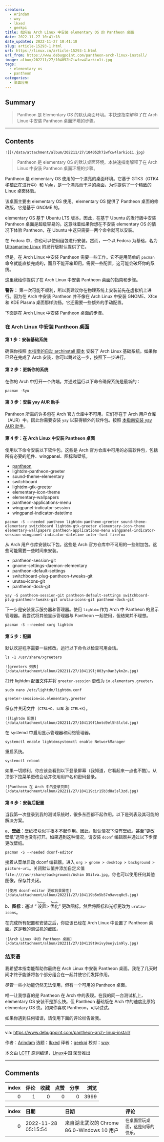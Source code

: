 ```yaml
---
creators:
  - Arindam
  - wxy
  - lkxed
  - geekpi
title: 如何在 Arch Linux 中安装 elementary OS 的 Pantheon 桌面
date: 2022-11-27 10:41:18
date_updated: 2022-11-27 10:41:18
slug: article-15293-1.html
url: https://linux.cn/article-15293-1.html
url_from: https://www.debugpoint.com/pantheon-arch-linux-install/
image: album/202211/27/104052h7iwfcw4larkio1i.jpg
tags:
  - elementary os
  - pantheon
categories:
  - 桌面应用
---
```


## Summary

> Pantheon 是 Elementary OS 的默认桌面环境。本快速指南解释了在 Arch Linux 中安装 Pantheon 桌面环境的步骤。

***

<!-- more -->

## Contents

`![](/data/attachment/album/202211/27/104052h7iwfcw4larkio1i.jpg)`

> 
> Pantheon 是 elementary OS 的默认桌面环境。本快速指南解释了在 Arch Linux 中安装 Pantheon 桌面环境的步骤。
> 
> 
> 

Pantheon 是 elementary OS 使用的一个漂亮的桌面环境。它基于 GTK3（GTK4 移植正在进行中）和 Vala，是一个漂亮而干净的桌面，为你提供了一个精致的 Linux 桌面体验。

该桌面主要由 elementary OS 使用。elementary OS 提供了 Pantheon 桌面的修改版，它是基于 GNOME 的。

elementary OS 基于 Ubuntu LTS 版本。因此，在基于 Ubuntu 的发行版中安装 Pantheon 桌面是超级容易的。这意味着如果你想在不安装 elementary OS 的情况下体验 Pantheon，在 Ubuntu 中这只需要一两个命令就可以安装。

在 Fedora 中，你也可以使用组包进行安装。然而，一个以 Fedora 为基础，名为 [Ultramarine Linux](https://www.debugpoint.com/ultramarine-linux-36/) 的发行版默认提供了它。

但是，在 Arch Linux 中安装 Pantheon 需要一些工作。它不是用简单的 `pacman` 命令就能直接完成的，而且不能开箱即用。需要一些配置，这可能会破坏你的系统。

这里我给你提供了在 Arch Linux 中安装 Pantheon 桌面的指南和步骤。

**警告：** 第一次可能不顺利，所以我建议你在物理系统上安装前先在虚拟机上进行。因为在 Arch 中安装 Pantheon 并不像在 Arch Linux 中安装 GNOME、Xfce 和 KDE Plasma 桌面那样流畅。它还需要一些额外的手动配置。

下面是在 Arch Linux 中安装 Pantheon 桌面的步骤。

### 在 Arch Linux 中安装 Pantheon 桌面

#### 第 1 步：安装基础系统

确保你按照 [本指南的自动 archinstall 脚本](https://www.debugpoint.com/archinstall-guide/) 安装了 Arch Linux 基础系统。如果你已经在完成了 Arch 安装，你可以跳过这一步，按照下一步进行。

#### 第 2 步：更新你的系统

在你的 Arch 中打开一个终端。并通过运行以下命令确保系统是最新的：

```shell
pacman -Syu
```

#### 第 3 步：安装 yay AUR 助手

Pantheon 所需的许多包在 Arch 官方仓库中不可用。它们存在于 Arch 用户仓库（AUR）中。因此你需要安装 `yay` 以获得额外的软件包。按照 [本指南安装 yay AUR 助手](https://www.debugpoint.com/install-yay-arch/)。

#### 第 4 步：在 Arch Linux 中安装 Pantheon 桌面

使用以下命令安装以下软件包。这些是 Arch 官方仓库中可用的必需软件包，包括所有必要的组件、wingpanel、图标和壁纸。

* [pantheon](https://wiki.archlinux.org/index.php/Pantheon)
* lightdm-pantheon-greeter
* sound-theme-elementary
* switchboard
* lightdm-gtk-greeter
* elementary-icon-theme
* elementary-wallpapers
* pantheon-applications-menu
* wingpanel-indicator-session
* wingpanel-indicator-datetime

```shell
pacman -S --needed pantheon lightdm-pantheon-greeter sound-theme-elementary switchboard lightdm-gtk-greeter elementary-icon-theme elementary-wallpapers pantheon-applications-menu wingpanel-indicator-session wingpanel-indicator-datetime inter-font firefox
```

从 Arch 用户仓库安装以下包。这些是 Arch 官方仓库中不可用的一些附加包。这些可能需要一些时间来安装。

* pantheon-session-git
* gnome-settings-daemon-elementary
* pantheon-default-settings
* switchboard-plug-pantheon-tweaks-git
* urutau-icons-git
* pantheon-dock-git

```shell
yay -S pantheon-session-git pantheon-default-settings switchboard-plug-pantheon-tweaks-git urutau-icons-git pantheon-dock-git
```

下一步是安装显示服务器和管理器。使用 `lightdm` 作为 Arch 中 Pantheon 的显示管理器。我尝试将其他显示管理器与 Pantheon 一起使用，但结果并不理想。

```shell
pacman -S --needed xorg lightdm
```

#### 第 5 步：配置

默认欢迎程序需要一些修改。运行以下命令以检查可用会话。

```shell
ls -1 /usr/share/xgreeters
```

`![greeters 列表](/data/attachment/album/202211/27/104119lj003yn0an3ykn2n.jpg)`

打开 lightdm 配置文件并将 `greeter-session` 更改为 `io.elementary.greeter`。

```shell
sudo nano /etc/lightdm/lightdm.conf
```

```shell
greeter-session=io.elementary.greeter
```

保存并关闭文件（`CTRL+O`、`回车` 和 `CTRL+X`）。

`![lightdm 配置](/data/attachment/album/202211/27/104119f1hmtd9el5h5lcld.jpg)`

在 systemd 中启用显示管理器和网络管理器。

```shell
systemctl enable lightdmsystemctl enable NetworkManager
```

重启系统。

```shell
systemctl reboot
```

如果一切顺利，你应该会看到以下登录屏幕（我知道，它看起来一点也不酷）。从顶部下拉菜单更改会话并使用用户名和密码登录。

`![Pantheon 在 Arch 中的登录页面](/data/attachment/album/202211/27/104119cir15b3d8a5sl3zd.jpg)`

#### 第 6 步：安装后配置

当我第一次登录到我的测试系统时，很多东西都不起作用。以下是列表及其可能的解决方案。

a、**壁纸**：壁纸模块似乎根本不起作用。因此，默认情况下没有壁纸。甚至“更改壁纸”选项也没有打开。如果遇到这种情况，请安装 `dconf` 编辑器并通过以下步骤更改壁纸。

```shell
pacman -S --needed dconf-editor
```

接着从菜单启动 dconf 编辑器。进入 `org > gnome > desktop > background > picture-uri`。关闭默认值并添加自定义值 `file:////usr/share/backgrounds/Ashim DSilva.jpg`。你也可以使用任何其他图像。保存并关闭。

`![使用 dconf-editor 更改背景属性](/data/attachment/album/202211/27/104119b5m5b57m9awcq0c5.jpg)`

b、**图标**：通过 “<ruby> 设置 <rt>  Settings </rt></ruby> > <ruby> 优化 <rt>  Tweaks </rt></ruby>” 更改图标。然后将图标和光标更改为 `urutau-icons`。

在完成所有配置和安装之后，你应该已经在 Arch Linux 中设置了 Pantheon 桌面。这是我的测试机的截图。

`![Arch Linux 中的 Pantheon 桌面](/data/attachment/album/202211/27/104119t9vivy0eejvin9ly.jpg)`

### 结束语

我希望本指南能帮助你最终在 Arch Linux 中安装 Pantheon 桌面。我花了几天时间才终于能够将各个部分组合在一起并使它们发挥作用。

尽管一些小功能仍然无法使用，但有一个可用的 Pantheon 桌面。

唯一让我惊喜的是 Pantheon 在 Arch 中的表现。在我的同一台测试机上，elementary OS 安装不是那么快。但 Pantheon 基础版在 Arch 中的速度比原始 elementary OS 快。如果你喜欢 Pantheon，可以试试。

如果你遇到任何错误，请使用下面的评论栏告诉我。

---

via: <https://www.debugpoint.com/pantheon-arch-linux-install/>

作者：[Arindam](https://www.debugpoint.com/author/admin1/) 选题：[lkxed](https://github.com/lkxed) 译者：[geekpi](https://github.com/geekpi) 校对：[wxy](https://github.com/wxy)

本文由 [LCTT](https://github.com/LCTT/TranslateProject) 原创编译，[Linux中国](https://linux.cn/) 荣誉推出

***

## Comments


|   index |   评论 |   收藏 |   点赞 |   分享 |   浏览 |
|--------:|-------:|-------:|-------:|-------:|-------:|
|       0 |      1 |      0 |      0 |      0 |   3999 |

|   index | 日期                | 日期                                       | 评论                               |
|--------:|:--------------------|:-------------------------------------------|:-----------------------------------|
|       0 | 2022-11-28 05:15:54 | 来自湖北武汉的 Chrome 86.0-Windows 10 用户 | `在桌面里玩桌面，这是何等的快乐。` |
